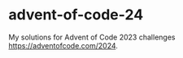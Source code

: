 # advent-of-code-24

My solutions for Advent of Code 2023 challenges https://adventofcode.com/2024.
